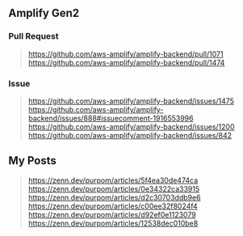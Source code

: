 ## Amplify Gen2

### Pull Request

> https://github.com/aws-amplify/amplify-backend/pull/1071
> https://github.com/aws-amplify/amplify-backend/pull/1474

### Issue

> https://github.com/aws-amplify/amplify-backend/issues/1475
> https://github.com/aws-amplify/amplify-backend/issues/888#issuecomment-1916553996
> https://github.com/aws-amplify/amplify-backend/issues/1200
> https://github.com/aws-amplify/amplify-backend/issues/842

## My Posts

> https://zenn.dev/purpom/articles/5f4ea30de474ca
> https://zenn.dev/purpom/articles/0e34322ca33915
> https://zenn.dev/purpom/articles/d2c30703ddb9e6
> https://zenn.dev/purpom/articles/c00ee32f8024f4
> https://zenn.dev/purpom/articles/d92ef0e1123079
> https://zenn.dev/purpom/articles/12538dec010be8